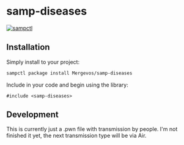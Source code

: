 # samp-diseases

[![sampctl](https://img.shields.io/badge/sampctl-samp--diseases-2f2f2f.svg?style=for-the-badge)](https://github.com/Mergevos/samp-diseases)


## Installation

Simply install to your project:

```bash
sampctl package install Mergevos/samp-diseases
```

Include in your code and begin using the library:

```pawn
#include <samp-diseases>
```

## Development

This is currently just a .pwn file with transmission by people. I'm not finished it yet, the next transmission type will be via Air.
